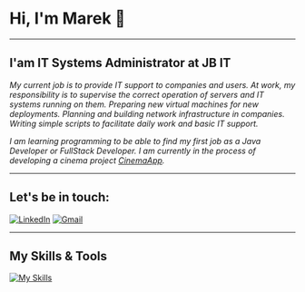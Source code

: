 # Hi, I'm Marek 👋

---

## I'am IT Systems Administrator at JB IT

_My current job is to provide IT support to companies and users. At work, my responsibility is to supervise the correct operation of servers and IT systems running on them. Preparing new virtual machines for new deployments. Planning and building network infrastructure in companies. Writing simple scripts to facilitate daily work and basic IT support._

*I am learning programming to be able to find my first job as a Java Developer or FullStack Developer. I am currently in the process of developing a cinema project [CinemaApp](https://github.com/PolekM/CinemaApp).*

---

## Let's be in touch:

[![LinkedIn](https://img.shields.io/badge/LinkedIn-0077B5?style=for-the-badge&logo=linkedin&logoColor=white)](https://www.linkedin.com/in/marek-polek)
[![Gmail](https://img.shields.io/badge/Gmail-D14836?style=for-the-badge&logo=gmail&logoColor=white)](mailto:marek.pawel.polek@gmail.com)

---

## My Skills & Tools

[![My Skills](https://skillicons.dev/icons?i=java,spring,mysql,git,maven,idea,postman,vscode,ts,hibernate,html,js,angular,docker)](https://skillicons.dev)
